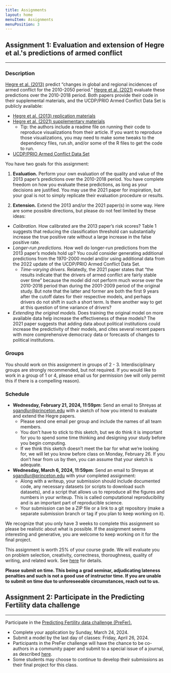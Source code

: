 ```yaml
---
title: Assignments
layout: home
menuItem: Assignments
menuPosition: 3
---
```


## Assignment 1: Evaluation and extension of Hegre et al.'s predictions of armed conflict
***

### Description

[Hegre et al. (2013)](https://www.jstor.org/stable/24016137) predict “changes in global and regional incidences of armed conflict for the 2010-2050 period.” [Hegre et al. (2021)](https://academic.oup.com/isq/article/65/3/660/6124679) evaluate these predictions over the 2010-2018 period. Both papers provide their code in their supplemental materials, and the UCDP/PRIO Armed Conflict Data Set is publicly available:
* [Hegre et al. (2013) replication materials](https://havardhegre.net/replication-data/)
* [Hegre et al. (2021) supplementary materials](https://academic.oup.com/isq/article/65/3/660/6124679?login=false#supplementary-data)
  * Tip: the authors include a readme file on running their code to reproduce visualizations from their article. If you want to reproduce those visualizations, you may need to make some tweaks to the dependency files, run.sh, and/or some of the R files to get the code to run. 
* [UCDP/PRIO Armed Conflict Data Set](https://ucdp.uu.se/downloads/)

You have two goals for this assignment:

1. **Evaluation.** Perform your own evaluation of the quality and value of the 2013 paper’s predictions over the 2010-2018 period. You have complete freedom on how you evaluate these predictions, as long as your decisions are justified. You may use the 2021 paper for inspiration, but your goal is not to simply replicate their evaluation procedure or results.

2. **Extension.** Extend the 2013 and/or the 2021 paper(s) in some way. Here are some possible directions, but please do not feel limited by these ideas:
* *Calibration.* How calibrated are the 2013 paper’s risk scores? Table 1 suggests that reducing the classification threshold can substantially increase the true positive rate without a large increase in the false positive rate.
* *Longer-run predictions.* How well do longer-run predictions from the 2013 paper’s models hold up? You could consider generating additional predictions from the 1970-2000 model and/or using additional data from the 2022 update of the UCDP/PRIO Armed Conflict Data Set.
  * *Time-varying drivers.* Relatedly, the 2021 paper states that “the results indicate that the drivers of armed conflict are fairly stable over time” because the model did not perform much worse over the 2010-2018 period than during the 2001-2009 period of the original study. But note that the latter and former are both the first 9 years after the cutoff dates for their respective models, and perhaps drivers do not shift in such a short term. Is there another way to get at this question of time variance of drivers?
* *Extending the original models.* Does training the original model on more available data help increase the effectiveness of these models? The 2021 paper suggests that adding data about political institutions could increase the predictivity of their models, and cites several recent papers with more comprehensive democracy data or forecasts of changes to political institutions.

### Groups

You should work on this assignment in groups of 2 - 3. Interdisciplinary groups are strongly recommended, but not required. If you would like to work in a group of 1 or 4, please email us for permission (we will only permit this if there is a compelling reason).

### Schedule

* **Wednesday, February 21, 2024, 11:59pm**: Send an email to Shreyas at sgandlur@princeton.edu with a sketch of how you intend to evaluate and extend the Hegre papers.
  * Please send one email per group and include the names of all team members.
  * You don’t have to stick to this sketch, but we do think it is important for you to spend some time thinking and designing your study before you begin computing.
  * If we think this sketch doesn’t meet the bar for what we’re looking for, we will let you know before class on Monday, February 26. If you don’t hear from us by then, you can assume that your sketch is adequate.
* **Wednesday, March 6, 2024, 11:59pm**: Send an email to Shreyas at sgandlur@princeton.edu with your completed assignment:
  * Along with a writeup, your submission should include documented code, any necessary datasets (or scripts to download such datasets), and a script that allows us to reproduce all the figures and numbers in your writeup. This is called computational reproducibility and is an important part of reproducible science.
  * Your submission can be a ZIP file or a link to a git repository (make a separate submission branch or tag if you plan to keep working on it).

We recognize that you only have 3 weeks to complete this assignment so please be realistic about what is possible. If the assignment seems interesting and generative, you are welcome to keep working on it for the final project.

This assignment is worth 25% of your course grade. We will evaluate you on problem selection, creativity, correctness, thoroughness, quality of writing, and related work. See [here](https://msalganik.github.io/soc555-cos598J_s2024/final_project.html#grading-rubric) for details. 


**Please submit on time. This being a grad seminar, adjudicating lateness penalties and such is not a good use of instructor time. If you are unable to submit on time due to unforeseeable circumstances, reach out to us.**


## Assignment 2: Participate in the Predicting Fertility data challenge
***

Participate in the <a href="https://stulp.gmw.rug.nl/prefer/">Predicting Fertility data challenge (PreFer).</a>

- Complete your application by Sunday, March 24, 2024.
- Submit a model by the last day of classes: Friday, April 26, 2024.
- Participants in the PreFer challenge will have the chance to be co-authors in a community paper and submit to a special issue of a journal, as described <a href="https://stulp.gmw.rug.nl/prefer/details/overview/6special_issue.html">here</a>.
- Some students may choose to continue to develop their submissions as their final project for this class. 